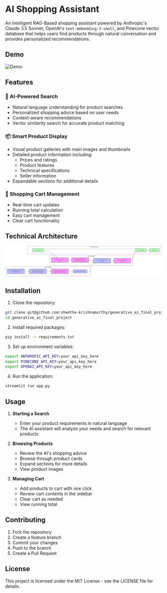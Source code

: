 # AI Shopping Assistant

An intelligent RAG-Based shopping assistant powered by Anthropic's Claude 3.5 Sonnet, OpenAI's `text-embedding-3-small`, and Pinecone vector database that helps users find products through natural conversation and provides personalized recommendations.

## Demo

<!-- Choose one of these options based on your video format: -->

![Demo](GenAI-Final-Project-Video.gif)

## Features

### 🤖 AI-Powered Search
- Natural language understanding for product searches
- Personalized shopping advice based on user needs
- Context-aware recommendations
- Vector similarity search for accurate product matching

### 📦 Smart Product Display
- Visual product galleries with main images and thumbnails
- Detailed product information including:
  - Prices and ratings
  - Product features
  - Technical specifications
  - Seller information
- Expandable sections for additional details

### 🛒 Shopping Cart Management
- Real-time cart updates
- Running total calculation
- Easy cart management
- Clear cart functionality

## Technical Architecture

![Architecture Diagram](GenAI-Final-Project-Diagram.png)

## Installation

1. Clone the repository:
```bash
git clone git@github.com:shwetha-krishnamurthy/generative_ai_final_project.git
cd generative_ai_final_project
```

2. Install required packages:
```bash
pip install -r requirements.txt
```

3. Set up environment variables:
```bash
export ANTHROPIC_API_KEY=your_api_key_here
export PINECONE_API_KEY=your_api_key_here
export OPENAI_API_KEY=your_api_key_here
```

4. Run the application:
```bash
streamlit run app.py
```

## Usage

1. **Starting a Search**
   - Enter your product requirements in natural language
   - The AI assistant will analyze your needs and search for relevant products

2. **Browsing Products**
   - Review the AI's shopping advice
   - Browse through product cards
   - Expand sections for more details
   - View product images

3. **Managing Cart**
   - Add products to cart with one click
   - Review cart contents in the sidebar
   - Clear cart as needed
   - View running total

## Contributing

1. Fork the repository
2. Create a feature branch
3. Commit your changes
4. Push to the branch
5. Create a Pull Request

## License

This project is licensed under the MIT License - see the LICENSE file for details.
